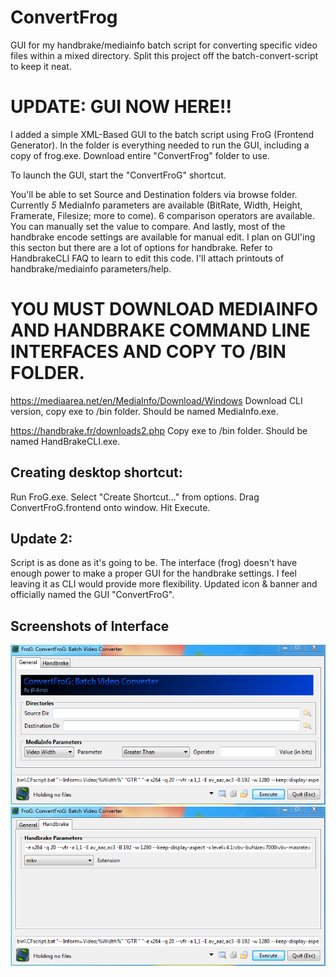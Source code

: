# ConvertFrog
GUI for my handbrake/mediainfo batch script for converting specific video files within a mixed directory.
Split this project off the batch-convert-script to keep it neat.

# UPDATE: GUI NOW HERE!!
I added a simple XML-Based GUI to the batch script using FroG (Frontend Generator). In the folder is everything needed to run the GUI, including a copy of frog.exe. Download entire "ConvertFrog" folder to use.

To launch the GUI, start the "ConvertFroG" shortcut.

You'll be able to set Source and Destination folders via browse folder. Currently *5* MediaInfo parameters are available (BitRate, Width, Height, Framerate, Filesize; more to come). 6 comparison operators are available. You can manually set the value to compare. And lastly, most of the handbrake encode settings are available for manual edit. I plan on GUI'ing this secton but there are a lot of options for handbrake. Refer to HandbrakeCLI FAQ to learn to edit this code. I'll attach printouts of handbrake/mediainfo parameters/help.

# YOU MUST DOWNLOAD MEDIAINFO AND HANDBRAKE COMMAND LINE INTERFACES AND COPY TO /BIN FOLDER.
https://mediaarea.net/en/MediaInfo/Download/Windows Download CLI version, copy exe to /bin folder. Should be named MediaInfo.exe.

https://handbrake.fr/downloads2.php Copy exe to /bin folder. Should be named HandBrakeCLI.exe.

## Creating desktop shortcut:
Run FroG.exe. Select "Create Shortcut..." from options. Drag ConvertFroG.frontend onto window. Hit Execute.

## Update 2:
Script is as done as it's going to be. The interface (frog) doesn't have enough power to make a proper GUI for the handbrake settings. I feel leaving it as CLI would provide more flexibility. Updated icon & banner and officially named the GUI "ConvertFroG".

## Screenshots of Interface
![Page 1](https://github.com/j0ckinjz/Batch-Convert-Script/raw/master/imgs/CFtab1.PNG)
![Page 2](https://github.com/j0ckinjz/Batch-Convert-Script/raw/master/imgs/CFtab2.PNG)
